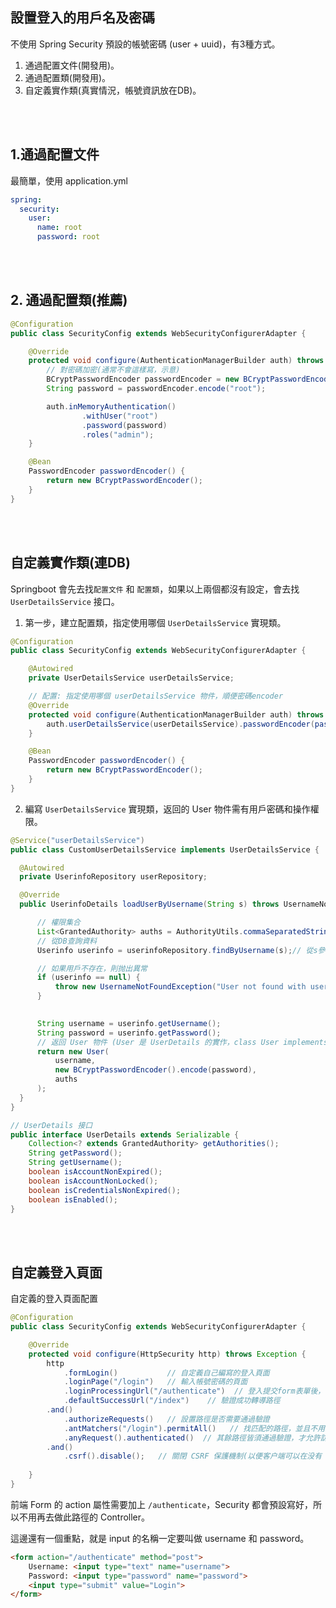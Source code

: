 ## 設置登入的用戶名及密碼
不使用 Spring Security 預設的帳號密碼 (user + uuid)，有3種方式。
1. 通過配置文件(開發用)。
2. 通過配置類(開發用)。
3. 自定義實作類(真實情況，帳號資訊放在DB)。

<br/>

<br/>

## 1.通過配置文件
最簡單，使用 application.yml

```yml
spring:
  security:
    user: 
      name: root
      password: root
```

<br/>

<br/>

## 2. 通過配置類(推薦)

```java
@Configuration
public class SecurityConfig extends WebSecurityConfigurerAdapter {

    @Override
    protected void configure(AuthenticationManagerBuilder auth) throws Exception {
        // 對密碼加密(通常不會這樣寫，示意)
        BCryptPasswordEncoder passwordEncoder = new BCryptPasswordEncoder();
        String password = passwordEncoder.encode("root");

        auth.inMemoryAuthentication()
                .withUser("root")
                .password(password)
                .roles("admin");
    }

    @Bean
    PasswordEncoder passwordEncoder() {
        return new BCryptPasswordEncoder();
    }
}
```

<br/>

<br/>

## 自定義實作類(連DB)
Springboot 會先去找`配置文件` 和 `配置類`，如果以上兩個都沒有設定，會去找 `UserDetailsService` 接口。

1. 第一步，建立配置類，指定使用哪個 `UserDetailsService` 實現類。

  ```java
  @Configuration
  public class SecurityConfig extends WebSecurityConfigurerAdapter {

      @Autowired
      private UserDetailsService userDetailsService;

      // 配置: 指定使用哪個 userDetailsService 物件，順便密碼encoder
      @Override
      protected void configure(AuthenticationManagerBuilder auth) throws Exception {
          auth.userDetailsService(userDetailsService).passwordEncoder(passwordEncoder());
      }

      @Bean
      PasswordEncoder passwordEncoder() {
          return new BCryptPasswordEncoder();
      }
  }
  ```

2. 編寫 `UserDetailsService` 實現類，返回的 User 物件需有用戶密碼和操作權限。

  ```java
  @Service("userDetailsService")
  public class CustomUserDetailsService implements UserDetailsService {

    @Autowired
    private UserinfoRepository userRepository;

    @Override
    public UserinfoDetails loadUserByUsername(String s) throws UsernameNotFoundException {

        // 權限集合
        List<GrantedAuthority> auths = AuthorityUtils.commaSeparatedStringToAuthorityList("role");
        // 從DB查詢資料
        Userinfo userinfo = userinfoRepository.findByUsername(s);// 從s參數傳進username供查詢

        // 如果用戶不存在，則抛出異常
        if (userinfo == null) {
            throw new UsernameNotFoundException("User not found with username: " + s);
        }
        

        String username = userinfo.getUsername();
        String password = userinfo.getPassword();
        // 返回 User 物件 (User 是 UserDetails 的實作，class User implements UserDetails，這邊取名有點奇怪)
        return new User(
            username, 
            new BCryptPasswordEncoder().encode(password), 
            auths
        );
    }
  }
  ```


  ```java
  // UserDetails 接口
  public interface UserDetails extends Serializable {
      Collection<? extends GrantedAuthority> getAuthorities();
      String getPassword();
      String getUsername();
      boolean isAccountNonExpired();
      boolean isAccountNonLocked();
      boolean isCredentialsNonExpired();
      boolean isEnabled();
  }
  ```

  <br/>

  <br/>


## 自定義登入頁面
自定義的登入頁面配置
```java
@Configuration
public class SecurityConfig extends WebSecurityConfigurerAdapter {

    @Override
    protected void configure(HttpSecurity http) throws Exception {
        http
            .formLogin()           // 自定義自己編寫的登入頁面
            .loginPage("/login")   // 輸入帳號密碼的頁面
            .loginProcessingUrl("/authenticate")  // 登入提交form表單後，會將該request提交給此路徑
            .defaultSuccessUrl("/index")    // 驗證成功轉導路徑
        .and()
            .authorizeRequests()   // 設置路徑是否需要通過驗證
            .antMatchers("/login").permitAll()   // 找匹配的路徑，並且不用驗證就可以訪問
            .anyRequest().authenticated()  // 其餘路徑皆須通過驗證，才允許訪問
        .and()
            .csrf().disable();   // 關閉 CSRF 保護機制(以便客户端可以在没有 CSRF token的情况下向服務器發送 POST、PUT、DELETE)
        
    }
}
```

前端 Form 的 action 屬性需要加上 `/authenticate`，Security 都會預設寫好，所以不用再去做此路徑的 Controller。

這邊還有一個重點，就是 input 的名稱一定要叫做 username 和 password。

```html
<form action="/authenticate" method="post">
    Username: <input type="text" name="username">
    Password: <input type="password" name="password">
    <input type="submit" value="Login">
</form>
```

<br/>

<br/>